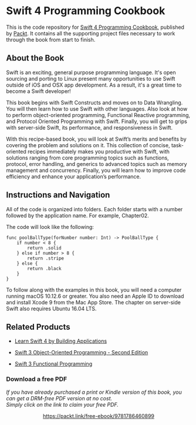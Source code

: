 # Swift 4 Programming Cookbook
This is the code repository for [Swift 4 Programming Cookbook](https://www.packtpub.com/application-development/swift-4-programming-cookbook?utm_source=github&utm_medium=repository&utm_campaign=9781786460899), published by [Packt](https://www.packtpub.com/?utm_source=github). It contains all the supporting project files necessary to work through the book from start to finish.
## About the Book
Swift is an exciting, general purpose programming language. It's open sourcing and porting to Linux present many opportunities to use Swift outside of iOS and OSX app development. As a result, it's a great time to become a Swift developer!

This book begins with Swift Constructs and moves on to Data Wrangling. You will then learn how to use Swift with other languages. Also look at how to perform object-oriented programming, Functional Reactive programming, and Protocol Oriented Programming with Swift. Finally, you will get to grips with server-side Swift, its performance, and responsiveness in Swift.

With this recipe-based book, you will look at Swift’s merits and benefits by covering the problem and solutions on it. This collection of concise, task-oriented recipes immediately makes you productive with Swift, with solutions ranging from core programming topics such as functions, protocol, error handling, and generics to advanced topics such as memory management and concurrency. Finally, you will learn how to improve code efficiency and enhance your application’s performance.

## Instructions and Navigation
All of the code is organized into folders. Each folder starts with a number followed by the application name. For example, Chapter02.



The code will look like the following:
```
func poolBallType(forNumber number: Int) -> PoolBallType { 
    if number < 8 { 
        return .solid 
    } else if number > 8 { 
        return .stripe 
    } else { 
        return .black 
    } 
}
```

To follow along with the examples in this book, you will need a computer running macOS 10.12.6 or greater. You also need an Apple ID to download and install Xcode 9 from the Mac App Store. The chapter on server-side Swift also requires Ubuntu 16.04 LTS.

## Related Products
* [Learn Swift 4 by Building Applications](https://www.packtpub.com/application-development/learn-swift-4-building-applications?utm_source=github&utm_medium=repository&utm_campaign=9781786463920)

* [Swift 3 Object-Oriented Programming - Second Edition](https://www.packtpub.com/application-development/swift-3-object-oriented-programming-second-edition?utm_source=github&utm_medium=repository&utm_campaign=9781787120396)

* [Swift 3 Functional Programming](https://www.packtpub.com/application-development/swift-3-functional-programming?utm_source=github&utm_medium=repository&utm_campaign=9781785883880)

### Download a free PDF

 <i>If you have already purchased a print or Kindle version of this book, you can get a DRM-free PDF version at no cost.<br>Simply click on the link to claim your free PDF.</i>
<p align="center"> <a href="https://packt.link/free-ebook/9781786460899">https://packt.link/free-ebook/9781786460899 </a> </p>